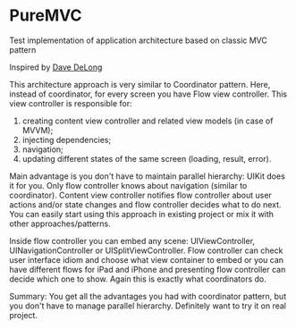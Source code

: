 # PureMVC
Test implementation of application architecture based on classic MVC pattern

Inspired by [Dave DeLong](https://davedelong.com/blog/2017/11/06/a-better-mvc-part-1-the-problems/)

This architecture approach is very similar to Coordinator pattern.
Here, instead of coordinator, for every screen you have Flow view controller.
This view controller is responsible for: 
1) creating content view controller and related view models (in case of MVVM);
2) injecting dependencies;
3) navigation;
4) updating different states of the same screen (loading, result, error).

Main advantage is you don't have to maintain parallel hierarchy: UIKit does it for you.
Only flow controller knows about navigation (similar to coordinator).
Content view controller notifies flow controller about user actions and/or state changes and
flow controller decides what to do next.
You can easily start using this approach in existing project or mix it with other approaches/patterns.

Inside flow controller you can embed any scene: UIViewController, UINavigationController or UISplitViewController.
Flow controller can check user interface idiom and choose what view container to embed or you can have different
flows for iPad and iPhone and presenting flow controller can decide which one to show.
Again this is exactly what coordinators do.

Summary: 
You get all the advantages you had with coordinator pattern, but you don't have to manage parallel hierarchy.
Definitely want to try it on real project.
